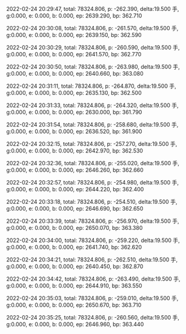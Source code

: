 2022-02-24 20:29:47, total: 78324.806, p: -262.390, delta:19.500 手, g:0.000, e: 0.000, b: 0.000, ep: 2639.290, bp: 362.710

2022-02-24 20:30:08, total: 78324.806, p: -261.570, delta:19.500 手, g:0.000, e: 0.000, b: 0.000, ep: 2639.150, bp: 362.590

2022-02-24 20:30:29, total: 78324.806, p: -260.590, delta:19.500 手, g:0.000, e: 0.000, b: 0.000, ep: 2641.570, bp: 362.770

2022-02-24 20:30:50, total: 78324.806, p: -263.980, delta:19.500 手, g:0.000, e: 0.000, b: 0.000, ep: 2640.660, bp: 363.080

2022-02-24 20:31:11, total: 78324.806, p: -264.870, delta:19.500 手, g:0.000, e: 0.000, b: 0.000, ep: 2635.130, bp: 362.500

2022-02-24 20:31:33, total: 78324.806, p: -264.320, delta:19.500 手, g:0.000, e: 0.000, b: 0.000, ep: 2630.000, bp: 361.790

2022-02-24 20:31:54, total: 78324.806, p: -258.680, delta:19.500 手, g:0.000, e: 0.000, b: 0.000, ep: 2636.520, bp: 361.900

2022-02-24 20:32:15, total: 78324.806, p: -257.270, delta:19.500 手, g:0.000, e: 0.000, b: 0.000, ep: 2642.970, bp: 362.530

2022-02-24 20:32:36, total: 78324.806, p: -255.020, delta:19.500 手, g:0.000, e: 0.000, b: 0.000, ep: 2646.260, bp: 362.660

2022-02-24 20:32:57, total: 78324.806, p: -254.980, delta:19.500 手, g:0.000, e: 0.000, b: 0.000, ep: 2644.220, bp: 362.400

2022-02-24 20:33:18, total: 78324.806, p: -254.510, delta:19.500 手, g:0.000, e: 0.000, b: 0.000, ep: 2646.690, bp: 362.650

2022-02-24 20:33:39, total: 78324.806, p: -256.970, delta:19.500 手, g:0.000, e: 0.000, b: 0.000, ep: 2650.070, bp: 363.380

2022-02-24 20:34:00, total: 78324.806, p: -259.220, delta:19.500 手, g:0.000, e: 0.000, b: 0.000, ep: 2641.740, bp: 362.620

2022-02-24 20:34:21, total: 78324.806, p: -262.510, delta:19.500 手, g:0.000, e: 0.000, b: 0.000, ep: 2640.450, bp: 362.870

2022-02-24 20:34:42, total: 78324.806, p: -263.490, delta:19.500 手, g:0.000, e: 0.000, b: 0.000, ep: 2644.910, bp: 363.550

2022-02-24 20:35:03, total: 78324.806, p: -259.010, delta:19.500 手, g:0.000, e: 0.000, b: 0.000, ep: 2650.670, bp: 363.710

2022-02-24 20:35:25, total: 78324.806, p: -260.560, delta:19.500 手, g:0.000, e: 0.000, b: 0.000, ep: 2646.960, bp: 363.440
